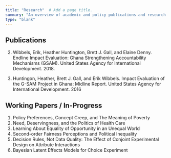 ```yaml
---
title: "Research"  # Add a page title.
summary: "An overview of academic and policy publications and research."
type: "blank"  
---
```


## Publications <br>

2. Wibbels, Erik, Heather Huntington, Brett J. Gall, and Elaine Denny. Endline Impact Evaluation: Ghana Strengthening Accountability Mechanisms (GSAM). United States Agency for International Development. 2018.

1. Huntingon, Heather, Brett J. Gall, and Erik Wibbels. Impact Evaluation of the G-SAM Project in Ghana: Midline Report. United States Agency for International Development. 2016

## Working Papers / In-Progress

1. Policy Preferences, Concept Creep, and The Meaning of Poverty
2. Need, Deservingness, and the Politics of Health Care
3. Learning About Equality of Opportunity in an Unequal World
4. Second-order Fairness Perceptions and Political Inequality
5. Decision Rules, Not Data Quality: The Effect of Conjoint Experimental Design on Attribute Interactions
6. Bayesian Latent Effects Models for Choice Experiment
